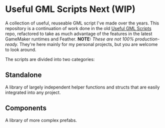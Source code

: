 # Useful GML Scripts Next (WIP)

A collection of useful, reuseable GML script I've made over the years. This repository is a continuation of work done in the old [Useful GML Scripts](https://github.com/mstop4/useful-gml-scripts) repo, refactored to take as much advantage of the features in the latest GameMaker runtimes and Feather. **NOTE:** *These are not 100% production-ready.* They're here mainly for my personal projects, but you are welcome to look around.

The scripts are divided into two categories:

## Standalone

A library of largely independent helper functions and structs that are easily integrated into any project.

## Components

A library of more complex prefabs.